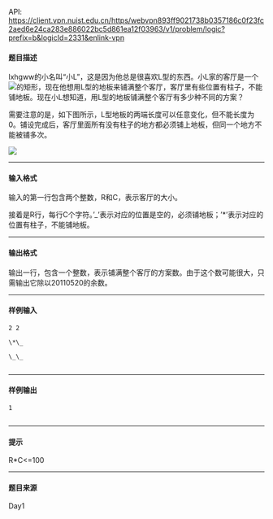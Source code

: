 API: https://client.vpn.nuist.edu.cn/https/webvpn893ff9021738b0357186c0f23fc2aed6e24ca283e886022bc5d861ea12f03963/v1/problem/logic?prefix=b&logicId=2331&enlink-vpn

#### 题目描述

lxhgww的小名叫“小L”，这是因为他总是很喜欢L型的东西。小L家的客厅是一个![](file:///C:/DOCUME~1/ADMINI~1/LOCALS~1/Temp/ksohtml/wps_clip_image-25795.png)的矩形，现在他想用L型的地板来铺满整个客厅，客厅里有些位置有柱子，不能铺地板。现在小L想知道，用L型的地板铺满整个客厅有多少种不同的方案？

需要注意的是，如下图所示，L型地板的两端长度可以任意变化，但不能长度为0。铺设完成后，客厅里面所有没有柱子的地方都必须铺上地板，但同一个地方不能被铺多次。

![](../file/2331_0.jpg)

---

#### 输入格式

输入的第一行包含两个整数，R和C，表示客厅的大小。

接着是R行，每行C个字符。’\_’表示对应的位置是空的，必须铺地板；’\*’表示对应的位置有柱子，不能铺地板。

---

#### 输出格式

输出一行，包含一个整数，表示铺满整个客厅的方案数。由于这个数可能很大，只需输出它除以20110520的余数。

---

#### 样例输入
```
2 2

\*\_

\_\_


```

---

#### 样例输出
```
1


```

---

#### 提示

R\*C<=100

---

#### 题目来源

Day1